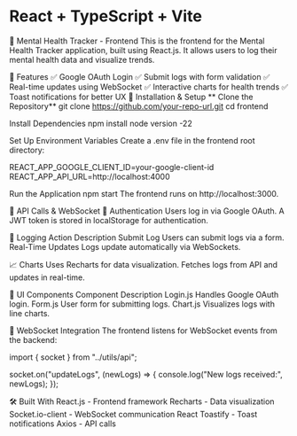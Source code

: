 # React + TypeScript + Vite
🌟 Mental Health Tracker - Frontend
This is the frontend for the Mental Health Tracker application, built using React.js. It allows users to log their mental health data and visualize trends.

🎯 Features
✅ Google OAuth Login
✅ Submit logs with form validation
✅ Real-time updates using WebSocket
✅ Interactive charts for health trends
✅ Toast notifications for better UX
🚀 Installation & Setup
** Clone the Repository**
git clone https://github.com/your-repo-url.git cd frontend

Install Dependencies
npm install
node version -22

Set Up Environment Variables
Create a .env file in the frontend root directory:

REACT_APP_GOOGLE_CLIENT_ID=your-google-client-id REACT_APP_API_URL=http://localhost:4000

Run the Application
npm start The frontend runs on http://localhost:3000.

📡 API Calls & WebSocket
🔑 Authentication
Users log in via Google OAuth. A JWT token is stored in localStorage for authentication.

📌 Logging
Action Description Submit Log Users can submit logs via a form. Real-Time Updates Logs update automatically via WebSockets.

📈 Charts
Uses Recharts for data visualization. Fetches logs from API and updates in real-time.

🎨 UI Components
Component Description Login.js Handles Google OAuth login. Form.js User form for submitting logs. Chart.js Visualizes logs with line charts.

🔌 WebSocket Integration
The frontend listens for WebSocket events from the backend:

import { socket } from "../utils/api";

socket.on("updateLogs", (newLogs) => { console.log("New logs received:", newLogs); });

🛠 Built With
React.js - Frontend framework Recharts - Data visualization Socket.io-client - WebSocket communication React Toastify - Toast notifications Axios - API calls
